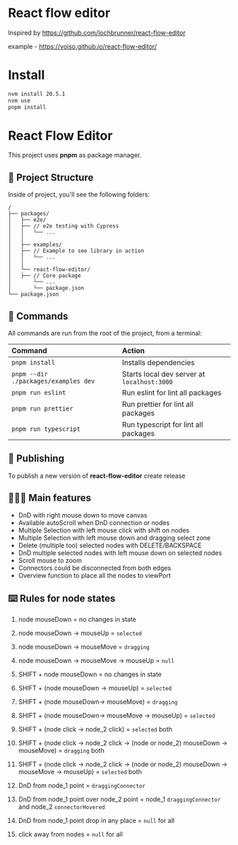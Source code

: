 # React flow editor
Inspired by https://github.com/lochbrunner/react-flow-editor

example - https://voiso.github.io/react-flow-editor/

# Install

```bash
nvm install 20.5.1
nvm use
pnpm install
```

# React Flow Editor

This project uses **pnpm** as package manager.

## 🚀 Project Structure

Inside of project, you'll see the following folders:

```
/
├── packages/
│   ├── e2e/
│   ├── // e2e testing with Cypress
│   │   └── ...
│   │
│   ├── examples/
│   ├── // Example to see library in action
│   │   └── ...
│   │
│   └── react-flow-editor/
│   ├── // Core package
│       └── ...
│       └── package.json
└── package.json
```

## 🧞 Commands

All commands are run from the root of the project, from a terminal:

| Command                              | Action                                      |
| :----------------------------------- | :------------------------------------------ |
| `pnpm install`                       | Installs dependencies                       |
| `pnpm --dir ./packages/examples dev` | Starts local dev server at `localhost:3000` |
| `pnpm run eslint`                    | Run eslint for lint all packages            |
| `pnpm run prettier`                  | Run prettier for lint all packages          |
| `pnpm run typescript`                | Run typescript for lint all packages        |

## 🎉 Publishing

To publish a new version of **react-flow-editor** create release

## 🏋🏻‍♀️ Main features

- DnD with right mouse down to move canvas
- Available autoScroll when DnD connection or nodes
- Multiple Selection with left mouse click with shift on nodes
- Multiple Selection with left mouse down and dragging select zone
- Delete (multiple too) selected nodes with DELETE/BACKSPACE
- DnD multiple selected nodes with left mouse down on selected nodes
- Scroll mouse to zoom
- Connectors could be disconnected from both edges
- Overview function to place all the nodes to viewPort

## ⌨️ Rules for node states

1. node mouseDown = no changes in state
2. node mouseDown -> mouseUp = `selected`
3. node mouseDown -> mouseMove = `dragging`
4. node mouseDown -> mouseMove -> mouseUp = `null`

5. SHIFT + node mouseDown = no changes in state
6. SHIFT + (node mouseDown -> mouseUp) = `selected`
7. SHIFT + (node mouseDown-> mouseMove) = `dragging`
8. SHIFT + (node mouseDown-> mouseMove -> mouseUp) = `selected`

9. SHIFT + (node click -> node_2 click) = `selected` both
10. SHIFT + (node click -> node_2 click -> (node or node_2) mouseDown -> mouseMove) = `dragging` both
11. SHIFT + (node click -> node_2 click -> (node or node_2) mouseDown -> mouseMove -> mouseUp) = `selected` both

12. DnD from node_1 point = `draggingConnector`
13. DnD from node_1 point over node_2 point = node_1 `draggingConnector` and node_2 `connectorHovered`
14. DnD from node_1 point drop in any place = `null` for all

15. click away from nodes = `null` for all
